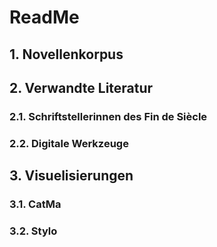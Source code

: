 # ReadMe
## 1. Novellenkorpus
## 2. Verwandte Literatur
### 2.1. Schriftstellerinnen des Fin de Siècle
### 2.2. Digitale Werkzeuge
## 3. Visuelisierungen
### 3.1. CatMa
### 3.2. Stylo
